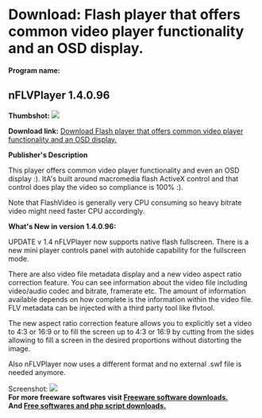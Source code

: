 # Download: Flash player that offers common video player functionality and an OSD display.

**Program name:**

## nFLVPlayer 1.4.0.96

  
**Thumbshot:** ![](http://www.freewarefiles.com/screenshot/nFLVPlayer_md.gif)   
  
**Download link:** [Download Flash player that offers common video player functionality and an OSD display.](http://freesoftwares.boysofts.com/NFLVPlayer_program_22412.html)  
  


**Publisher's Description**  
  


This player offers common video player functionality and even an OSD display :). ItA's built around macromedia flash ActiveX control and that control does play the video so compliance is 100% :). 

Note that FlashVideo is generally very CPU consuming so heavy bitrate video might need faster CPU accordingly.

**What's New in version 1.4.0.96:**

UPDATE v 1.4 nFLVPlayer now supports native flash fullscreen. There is a new mini player controls panel with autohide capability for the fullscreen mode.

There are also video file metadata display and a new video aspect ratio correction feature. You can see information about the video file including video/audio codec and bitrate, framerate etc. The amount of information available depends on how complete is the information within the video file. FLV metadata can be injected with a third party tool like flvtool.

The new aspect ratio correction feature allows you to explicitly set a video to 4:3 or 16:9 or to fill the screen up to 4:3 or 16:9 by cutting from the sides allowing to fill a screen in the desired proportions without distorting the image.

Also nFLVPlayer now uses a different format and no external .swf file is needed anymore.

  
  
Screenshot: ![](http://www.freewarefiles.com/screenshot/nFLVPlayer.gif)   
**For more freeware softwares visit [Freeware software downloads.](http://freesoftwares.boysofts.com/)**   
**And [Free softwares and php script downloads.](http://www.boysofts.com/)**
